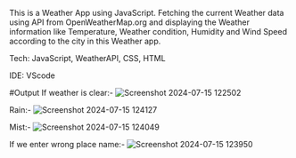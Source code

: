 This is a Weather App using JavaScript. Fetching the current Weather data using API from OpenWeatherMap.org and displaying the Weather information like Temperature, Weather condition, Humidity and Wind Speed according to the city in this Weather app.

Tech: JavaScript, WeatherAPI, CSS, HTML

IDE: VScode

#Output
If weather is clear:-
![Screenshot 2024-07-15 122502](https://github.com/user-attachments/assets/c8bf87c8-a0d3-434b-a950-4cbbee301da1)

Rain:-
![Screenshot 2024-07-15 124127](https://github.com/user-attachments/assets/328e2c6e-cbcf-452b-9acc-7b92ea3674e3)

Mist:-
![Screenshot 2024-07-15 124049](https://github.com/user-attachments/assets/5244df0e-f29b-4a25-a2cd-234c2723cb4f)

If we enter wrong place name:-
![Screenshot 2024-07-15 123950](https://github.com/user-attachments/assets/1959c37e-34a8-40c9-9f9b-03ac45e5b303)
